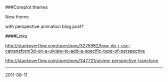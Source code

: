 ###Coreplot themes

New theme

with perspective animation
blog post?

####Links

http://stackoverflow.com/questions/3275982/how-do-i-use-catransform3d-on-a-uiview-to-add-a-specific-type-of-perspective

http://stackoverflow.com/questions/347721/uiview-perspective-transform


---
2011-08-11